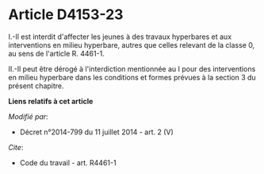 # Article D4153-23

I.-Il est interdit d'affecter les jeunes à des travaux hyperbares et aux interventions en milieu hyperbare, autres que celles
relevant de la classe 0, au sens de l'article R. 4461-1. 

II.-Il peut être dérogé à l'interdiction mentionnée au I pour des interventions en milieu hyperbare dans les conditions et
formes prévues à la section 3 du présent chapitre.

**Liens relatifs à cet article**

_Modifié par_:

  - Décret n°2014-799 du 11 juillet 2014 - art. 2 (V)

_Cite_:

  - Code du travail - art. R4461-1

